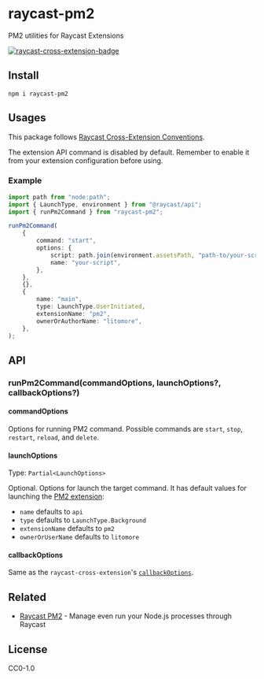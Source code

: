 # raycast-pm2

PM2 utilities for Raycast Extensions

[![raycast-cross-extension-badge]][raycast-cross-extension-link]

## Install

```shell
npm i raycast-pm2
```

## Usages

This package follows [Raycast Cross-Extension Conventions][raycast-cross-extension-link].

The extension API command is disabled by default. Remember to enable it from your extension configuration before using.

### Example

```typescript
import path from "node:path";
import { LaunchType, environment } from "@raycast/api";
import { runPm2Command } from "raycast-pm2";

runPm2Command(
	{
		command: "start",
		options: {
			script: path.join(environment.assetsPath, "path-to/your-script.js"),
			name: "your-script",
		},
	},
	{},
	{
		name: "main",
		type: LaunchType.UserInitiated,
		extensionName: "pm2",
		ownerOrAuthorName: "litomore",
	},
);
```

## API

### runPm2Command(commandOptions, launchOptions?, callbackOptions?)

#### commandOptions

Options for running PM2 command. Possible commands are `start`, `stop`, `restart`, `reload`, and `delete`.

#### launchOptions

Type: `Partial<LaunchOptions>`

Optional. Options for launch the target command. It has default values for launching the [PM2 extension](https://raycast.com/litomore/pm2):

- `name` defaults to `api`
- `type` defaults to `LaunchType.Background`
- `extensionName` defaults to `pm2`
- `ownerOrUserName` defaults to `litomore`

#### callbackOptions

Same as the `raycast-cross-extension`'s [`callbackOptions`](https://github.com/LitoMore/raycast-cross-extension-conventions?tab=readme-ov-file#callbackoptions).

## Related

- [Raycast PM2](https://raycast.com/litomore/pm2) - Manage even run your Node.js processes through Raycast

## License

CC0-1.0

[raycast-cross-extension-badge]: https://shields.io/badge/Raycast-Cross--Extension-eee?labelColor=FF6363&logo=raycast&logoColor=fff&style=flat-square
[raycast-cross-extension-link]: https://github.com/LitoMore/raycast-cross-extension-conventions
